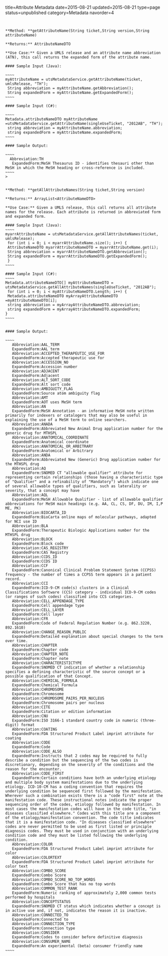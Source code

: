 title=Attribute Metadata
date=2015-08-21
updated=2015-08-21
type=page
status=unpublished
category=Metadata
navorder=4
~~~~~~


**Method: **getAttributeName(String ticket,String version,String attributeName)

**Returns:** AttributeNameDTO

**Use Case:** Given a UMLS release and an attribute name abbreviation (ATN), this call returns the expanded form of the attribute name.

#### Sample Input (Java):

~~~~
myAttributeName = utsMetadataService.getAttributeName(ticket, umlsRelease, "TH");
 String abbreviation = myAttributeName.getAbbreviation();
 String expandedForm = myAttributeName.getExpandedForm();
~~~~

#### Sample Input (C#):

~~~~
Metadata.attributeNameDTO myAttributeName =utsMetadataService.getAttributeName(singleUseTicket, "2012AB", "TH");
 string abbreviation = myAttributeName.abbreviation;
 string expandedForm = myAttributeName.expandedForm;
~~~~

#### Sample Output:

~~~~
  Abbreviation:TH
   ExpandedForm:MeSH Thesaurus ID - identifies thesauri other than MeSH in which the MeSH heading or cross-reference is included.
~~~~
>


**Method: **getAllAttributeNames(String ticket,String version)

**Returns:** ArrayList<AttributeNameDTO>

**Use Case:** Given a UMLS release, this call returns all attribute names for the release. Each attribute is returned in abbreviated form and expanded form.

#### Sample Input (Java):
~~~~
myarrAttributeName = utsMetadataService.getAllAttributeNames(ticket, umlsRelease);
 for (int i = 0; i < myarrAttributeName.size(); i++) {
 AttributeNameDTO myarrAttributeNameDTO = myarrAttributeName.get(i);
 String abbreviation = myarrAttributeNameDTO.getAbbreviation();
 String expandedForm = myarrAttributeNameDTO.getExpandedForm();
 }
~~~~

#### Sample Input (C#):
~~~~
Metadata.attributeNameDTO[] myAttributeNameDTO = utsMetadataService.getAllAttributeNames(singleUseTicket, "2012AB");
 for (int i = 0; i < myAttributeNameDTO.Length; i++) {
 Metadata.attributeNameDTO myArrayAttributeNameDTO =myAttributeNameDTO[i];
 string abbreviation = myArrayAttributeNameDTO.abbreviation;
 string expandedForm = myArrayAttributeNameDTO.expandedForm;
}
~~~~


#### Sample Output:

~~~~
   Abbreviation:AAL_TERM
   ExpandedForm:AAL term
   Abbreviation:ACCEPTED_THERAPEUTIC_USE_FOR
   ExpandedForm:Accepted therapeutic use for
   Abbreviation:ACCESSION_NO
   ExpandedForm:Accession number
   Abbreviation:ADJACENT
   ExpandedForm:Adjacent
   Abbreviation:ALT_SORT_CODE
   ExpandedForm:Alt sort code
   Abbreviation:AMBIGUITY_FLAG
   ExpandedForm:Source atom ambiguity flag
   Abbreviation:AMT
   ExpandedForm:AOT uses MeSH term
   Abbreviation:AN
   ExpandedForm:MeSH Annotation - an informative MeSH note written primarily for indexers or catalogers that may also be useful in explaining the use of a MeSH term to online searchers.
   Abbreviation:ANADA
   ExpandedForm:Abbreviated New Animal Drug application number for the generic drug for MTHSPL
   Abbreviation:ANATOMICAL_COORDINATE
   ExpandedForm:Anatomical coordinate
   Abbreviation:ANATOMICAL_OR_ARBITRARY
   ExpandedForm:Anatomical or Arbitrary
   Abbreviation:ANDA
   ExpandedForm:Abbreviated New (Generic) Drug application number for the MTHSPL drug
   Abbreviation:AQ
   ExpandedForm:SNOMED CT "allowable qualifier" attribute for representing certain relationships (those having a characteristic type of "Qualifier" and a refinability of "Mandatory") which indicate one of several allowable types of qualifiers, such as laterality or severity, that a concept may have
   Abbreviation:AQL
   ExpandedForm:MeSH Allowable Qualifier - list of allowable qualifier abbreviations for MeSH main headings (e.g. AA, CL, CS, DF, DU, IM, I,P ME, PK)
   Abbreviation:BIOCARTA_ID
   ExpandedForm:BioCarta online maps of molecular pathways, adapted for NCI use ID
   Abbreviation:BLA
   ExpandedForm:Therapeutic Biologic Applications number for the MTHSPL drug
   Abbreviation:BLOCK
   ExpandedForm:Block code
   Abbreviation:CAS_REGISTRY
   ExpandedForm:CAS Registry
   Abbreviation:CCDS_ID
   ExpandedForm:CCDS ID
   Abbreviation:CCF
   ExpandedForm:Canonical Clinical Problem Statement System (CCPSS) frequency - the number of times a CCPSS term appears in a patient record.
   Abbreviation:CCI
   ExpandedForm:ICD-9-CM code(s) clusters in a Clinical Classifications Software (CCS) category - individual ICD-9-CM codes (or ranges of such codes) classified into CCS categories.
   Abbreviation:CELL_APPENDAGE_TYPE
   ExpandedForm:Cell appendage type
   Abbreviation:CELL_LAYER
   ExpandedForm:Cell layer
   Abbreviation:CFR
   ExpandedForm:Code of Federal Regulation Number (e.g. 862.3220, 892.1610)
   Abbreviation:CHANGE_REASON_PUBLIC
   ExpandedForm:Detailed explanation about special changes to the term over time.
   Abbreviation:CHAPTER
   ExpandedForm:Chapter code
   Abbreviation:CHAPTER_NOTE
   ExpandedForm:Chapter note
   Abbreviation:CHARACTERISTICTYPE
   ExpandedForm:SNOMED CT indication of whether a relationship specifies a defining characteristic of the source concept or a possible qualification of that Concept.
   Abbreviation:CHEMICAL_FORMULA
   ExpandedForm:Chemical Formula
   Abbreviation:CHROMOSOME
   ExpandedForm:Chromosome
   Abbreviation:CHROMOSOME_PAIRS_PER_NUCLEUS
   ExpandedForm:Chromosome pairs per nucleus
   Abbreviation:CITE
   ExpandedForm:Citation or edition information
   Abbreviation:CNU
   ExpandedForm:ISO 3166-1 standard country code in numeric (three-digit) format
   Abbreviation:COATING
   ExpandedForm:FDA Structured Product Label imprint attribute for coating
   Abbreviation:CODE
   ExpandedForm:Code
   Abbreviation:CODE_ALSO
   ExpandedForm:Instructs that 2 codes may be required to fully describe a condition but the sequencing of the two codes is discretionary, depending on the severity of the conditions and the reason for the encounter.
   Abbreviation:CODE_FIRST
   ExpandedForm:Certain conditions have both an underlying etiology and multiple body system manifestations due to the underlying etiology. ICD-10-CM has a coding convention that requires the underlying condition be sequenced first followed by the manifestation. Wherever such a combination exists there is a "code first" note at the manifestation code. These instructional notes indicate the proper sequencing order of the codes, etiology followed by manifestation. In most cases the manifestation codes will have in the code title, "in diseases classified elsewhere." Codes with this title are a component of the etiology/manifestation convention. The code title indicates that it is a manifestation code. "In diseases classified elsewhere" codes are never permitted to be used as first listed or principle diagnosis codes. They must be used in conjunction with an underlying condition code and they must be listed following the underlying condition.
   Abbreviation:COLOR
   ExpandedForm:FDA Structured Product Label imprint attribute for color
   Abbreviation:COLORTEXT
   ExpandedForm:FDA Structured Product Label imprint attribute for color text
   Abbreviation:COMBO_SCORE
   ExpandedForm:Combo Score
   Abbreviation:COMBO_SCORE_NO_TOP_WORDS
   ExpandedForm:Combo Score that has no top words
   Abbreviation:COMMON_TEST_RANK
   ExpandedForm:Numeric ranking of approximately 2,000 common tests performed by hospitals
   Abbreviation:CONCEPTSTATUS
   ExpandedForm:SNOMED CT status which indicates whether a concept is in active use and, if not, indicates the reason it is inactive.
   Abbreviation:CONNECTED_TO
   ExpandedForm:Connected to
   Abbreviation:CONNECTION_TYPE
   ExpandedForm:Connection type
   Abbreviation:CONSIDER
   ExpandedForm:Codes to consider before definitive diagnosis
   Abbreviation:CONSUMER_NAME
   ExpandedForm:An experimental (beta) consumer friendly name
~~~~